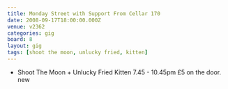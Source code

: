 ```yaml
---
title: Monday Street with Support From Cellar 170
date: 2008-09-17T18:00:00.000Z
venue: v2362
categories: gig
board: 8
layout: gig
tags: [shoot the moon, unlucky fried, kitten]
---
```

+ Shoot The Moon + Unlucky Fried  Kitten 7.45 - 10.45pm &pound;5 on the door. new